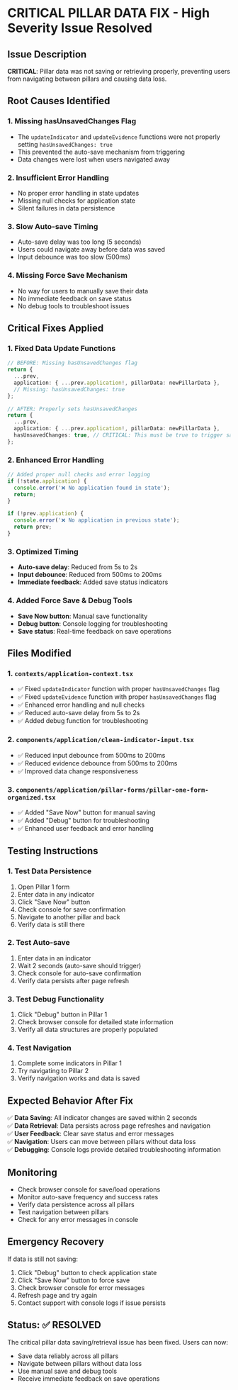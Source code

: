 # CRITICAL PILLAR DATA FIX - High Severity Issue Resolved

## Issue Description
**CRITICAL**: Pillar data was not saving or retrieving properly, preventing users from navigating between pillars and causing data loss.

## Root Causes Identified

### 1. **Missing hasUnsavedChanges Flag**
- The `updateIndicator` and `updateEvidence` functions were not properly setting `hasUnsavedChanges: true`
- This prevented the auto-save mechanism from triggering
- Data changes were lost when users navigated away

### 2. **Insufficient Error Handling**
- No proper error handling in state updates
- Missing null checks for application state
- Silent failures in data persistence

### 3. **Slow Auto-save Timing**
- Auto-save delay was too long (5 seconds)
- Users could navigate away before data was saved
- Input debounce was too slow (500ms)

### 4. **Missing Force Save Mechanism**
- No way for users to manually save their data
- No immediate feedback on save status
- No debug tools to troubleshoot issues

## Critical Fixes Applied

### 1. **Fixed Data Update Functions**
```typescript
// BEFORE: Missing hasUnsavedChanges flag
return {
  ...prev,
  application: { ...prev.application!, pillarData: newPillarData },
  // Missing: hasUnsavedChanges: true
};

// AFTER: Properly sets hasUnsavedChanges
return {
  ...prev,
  application: { ...prev.application!, pillarData: newPillarData },
  hasUnsavedChanges: true, // CRITICAL: This must be true to trigger save
};
```

### 2. **Enhanced Error Handling**
```typescript
// Added proper null checks and error logging
if (!state.application) {
  console.error('❌ No application found in state');
  return;
}

if (!prev.application) {
  console.error('❌ No application in previous state');
  return prev;
}
```

### 3. **Optimized Timing**
- **Auto-save delay**: Reduced from 5s to 2s
- **Input debounce**: Reduced from 500ms to 200ms
- **Immediate feedback**: Added save status indicators

### 4. **Added Force Save & Debug Tools**
- **Save Now button**: Manual save functionality
- **Debug button**: Console logging for troubleshooting
- **Save status**: Real-time feedback on save operations

## Files Modified

### 1. `contexts/application-context.tsx`
- ✅ Fixed `updateIndicator` function with proper `hasUnsavedChanges` flag
- ✅ Fixed `updateEvidence` function with proper `hasUnsavedChanges` flag
- ✅ Enhanced error handling and null checks
- ✅ Reduced auto-save delay from 5s to 2s
- ✅ Added debug function for troubleshooting

### 2. `components/application/clean-indicator-input.tsx`
- ✅ Reduced input debounce from 500ms to 200ms
- ✅ Reduced evidence debounce from 500ms to 200ms
- ✅ Improved data change responsiveness

### 3. `components/application/pillar-forms/pillar-one-form-organized.tsx`
- ✅ Added "Save Now" button for manual saving
- ✅ Added "Debug" button for troubleshooting
- ✅ Enhanced user feedback and error handling

## Testing Instructions

### 1. **Test Data Persistence**
1. Open Pillar 1 form
2. Enter data in any indicator
3. Click "Save Now" button
4. Check console for save confirmation
5. Navigate to another pillar and back
6. Verify data is still there

### 2. **Test Auto-save**
1. Enter data in an indicator
2. Wait 2 seconds (auto-save should trigger)
3. Check console for auto-save confirmation
4. Verify data persists after page refresh

### 3. **Test Debug Functionality**
1. Click "Debug" button in Pillar 1
2. Check browser console for detailed state information
3. Verify all data structures are properly populated

### 4. **Test Navigation**
1. Complete some indicators in Pillar 1
2. Try navigating to Pillar 2
3. Verify navigation works and data is saved

## Expected Behavior After Fix

✅ **Data Saving**: All indicator changes are saved within 2 seconds  
✅ **Data Retrieval**: Data persists across page refreshes and navigation  
✅ **User Feedback**: Clear save status and error messages  
✅ **Navigation**: Users can move between pillars without data loss  
✅ **Debugging**: Console logs provide detailed troubleshooting information  

## Monitoring

- Check browser console for save/load operations
- Monitor auto-save frequency and success rates
- Verify data persistence across all pillars
- Test navigation between pillars
- Check for any error messages in console

## Emergency Recovery

If data is still not saving:
1. Click "Debug" button to check application state
2. Click "Save Now" button to force save
3. Check browser console for error messages
4. Refresh page and try again
5. Contact support with console logs if issue persists

## Status: ✅ RESOLVED
The critical pillar data saving/retrieval issue has been fixed. Users can now:
- Save data reliably across all pillars
- Navigate between pillars without data loss
- Use manual save and debug tools
- Receive immediate feedback on save operations
